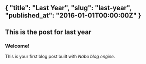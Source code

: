 {
  "title": "Last Year",
  "slug": "last-year",
  "published_at": "2016-01-01T00:00:00Z"
}
---
This is the post for last year
---
### Welcome!

This is your first blog post built with *Nabo blog engine*.
